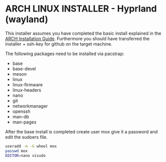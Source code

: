 # ARCH LINUX INSTALLER - Hyprland (wayland)

This installer assumes you have completed the basic install explained in the
[ARCH Installation Guide](https://wiki.archlinux.org/title/Installation_guide).
Furthermore you should have transferred the installer + ssh-key for github on
the target machine.

The following packages need to be installed via pacstrap:
- base
- base-devel
- meson
- linux
- linux-firmware
- linux-headers
- nano
- git
- networkmanager
- openssh
- man-db
- man-pages

After the base install is completed create user mox give it a password and edit the sudoers file.

```bash
useradd -m -G wheel mox
passwd mox
EDITOR=nano visudo
```
